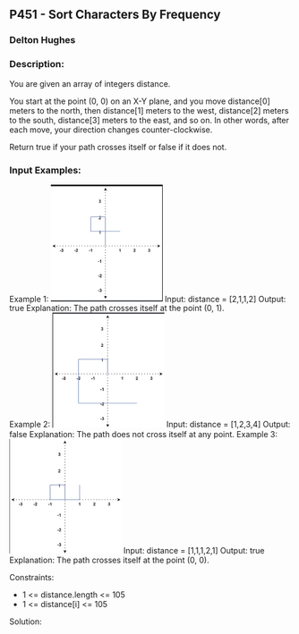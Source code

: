 ## P451 - Sort Characters By Frequency
### Delton Hughes
### Description:
You are given an array of integers distance.

You start at the point (0, 0) on an X-Y plane, and you move distance[0] meters to the north, then distance[1] meters to the west, distance[2] meters to the south, distance[3] meters to the east, and so on. In other words, after each move, your direction changes counter-clockwise.

Return true if your path crosses itself or false if it does not.

### Input Examples: 
Example 1:
<img src="/profile_images/example1.PNG" width="200"></img>
    Input: distance = [2,1,1,2]
    Output: true
    Explanation: The path crosses itself at the point (0, 1).    
Example 2: 
<img src="/profile_images/example2.PNG" width="200"></img>
    Input: distance = [1,2,3,4]
    Output: false
    Explanation: The path does not cross itself at any point.
Example 3: 
<img src="/profile_images/example3.PNG" width="200"></img>
    Input: distance = [1,1,1,2,1]
    Output: true
    Explanation: The path crosses itself at the point (0, 0).

Constraints:
- 1 <= distance.length <= 105
- 1 <= distance[i] <= 105


Solution: 
```

```
